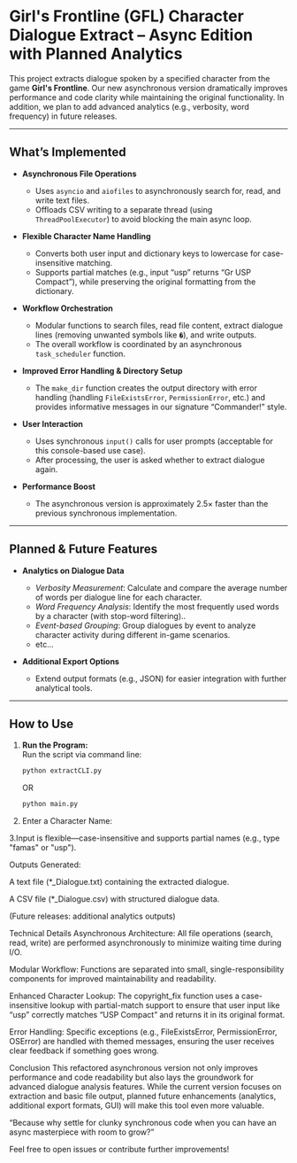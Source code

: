 # Girl's Frontline (GFL) Character Dialogue Extract – Async Edition with Planned Analytics

This project extracts dialogue spoken by a specified character from the game **Girl's Frontline**. Our new asynchronous version dramatically improves performance and code clarity while maintaining the original functionality. In addition, we plan to add advanced analytics (e.g., verbosity, word frequency) in future releases.

---

## What’s Implemented

- **Asynchronous File Operations**  
  - Uses `asyncio` and `aiofiles` to asynchronously search for, read, and write text files.
  - Offloads CSV writing to a separate thread (using `ThreadPoolExecutor`) to avoid blocking the main async loop.

- **Flexible Character Name Handling**  
  - Converts both user input and dictionary keys to lowercase for case-insensitive matching.
  - Supports partial matches (e.g., input “usp” returns “Gr USP Compact”), while preserving the original formatting from the dictionary.

- **Workflow Orchestration**  
  - Modular functions to search files, read file content, extract dialogue lines (removing unwanted symbols like `�`), and write outputs.
  - The overall workflow is coordinated by an asynchronous `task_scheduler` function.

- **Improved Error Handling & Directory Setup**  
  - The `make_dir` function creates the output directory with error handling (handling `FileExistsError`, `PermissionError`, etc.) and provides informative messages in our signature “Commander!” style.

- **User Interaction**  
  - Uses synchronous `input()` calls for user prompts (acceptable for this console-based use case).
  - After processing, the user is asked whether to extract dialogue again.

- **Performance Boost**  
  - The asynchronous version is approximately 2.5× faster than the previous synchronous implementation.

---

## Planned & Future Features

- **Analytics on Dialogue Data**  
  - *Verbosity Measurement*: Calculate and compare the average number of words per dialogue line for each character.
  - *Word Frequency Analysis*: Identify the most frequently used words by a character (with stop-word filtering)..
  - *Event-based Grouping*: Group dialogues by event to analyze character activity during different in-game scenarios.
  - etc...

- **Additional Export Options**  
  - Extend output formats (e.g., JSON) for easier integration with further analytical tools.

---

## How to Use

1. **Run the Program:**  
   Run the script via command line:  
   ```bash
   python extractCLI.py
   ```
   OR
   ```bash
   python main.py
   ```

2. Enter a Character Name:

3.Input is flexible—case-insensitive and supports partial names (e.g., type "famas" or "usp").

Outputs Generated:

A text file (*_Dialogue.txt) containing the extracted dialogue.

A CSV file (*_Dialogue.csv) with structured dialogue data.

(Future releases: additional analytics outputs)

Technical Details
Asynchronous Architecture:
All file operations (search, read, write) are performed asynchronously to minimize waiting time during I/O.

Modular Workflow:
Functions are separated into small, single-responsibility components for improved maintainability and readability.

Enhanced Character Lookup:
The copyright_fix function uses a case-insensitive lookup with partial-match support to ensure that user input like “usp” correctly matches “USP Compact” and returns it in its original format.

Error Handling:
Specific exceptions (e.g., FileExistsError, PermissionError, OSError) are handled with themed messages, ensuring the user receives clear feedback if something goes wrong.

Conclusion
This refactored asynchronous version not only improves performance and code readability but also lays the groundwork for advanced dialogue analysis features. While the current version focuses on extraction and basic file output, planned future enhancements (analytics, additional export formats, GUI) will make this tool even more valuable.

“Because why settle for clunky synchronous code when you can have an async masterpiece with room to grow?”

Feel free to open issues or contribute further improvements!
